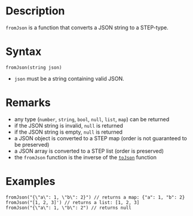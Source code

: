 # Description

`fromJson` is a function that converts a JSON string to a STEP-type.

# Syntax

```step
fromJson(string json)
```

- `json` must be a string containing valid JSON.

# Remarks

- any type (`number`, `string`, `bool`, `null`, `list`, `map`) can be returned
- if the JSON string is invalid, `null` is returned
- if the JSON string is empty, `null` is returned
- a JSON object is converted to a STEP map (order is not guaranteed to be preserved)
- a JSON array is converted to a STEP list (order is preserved)
- the `fromJson` function is the inverse of the [`toJson`](./ToJson.md) function

# Examples

```step
fromJson("{\"a\": 1, \"b\": 2}") // returns a map: {"a": 1, "b": 2}
fromJson("[1, 2, 3]') // returns a list: [1, 2, 3]
fromJson("{\"a\": 1, \"b\": 2") // returns null
```
